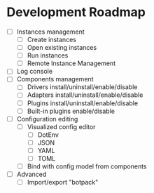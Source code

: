 # Development Roadmap

* [ ] Instances management
  * [ ] Create instances
  * [ ] Open existing instances
  * [ ] Run instances
  * [ ] Remote Instance Management
* [ ] Log console
* [ ] Components management
  * [ ] Drivers install/uninstall/enable/disable
  * [ ] Adapters install/uninstall/enable/disable
  * [ ] Plugins install/uninstall/enable/disable
  * [ ] Built-in plugins enable/disable
* [ ] Configuration editing
  * [ ] Visualized config editor
    * [ ] DotEnv
    * [ ] JSON
    * [ ] YAML
    * [ ] TOML
  * [ ] Bind with config model from components
* [ ] Advanced
  * [ ] Import/export "botpack"
